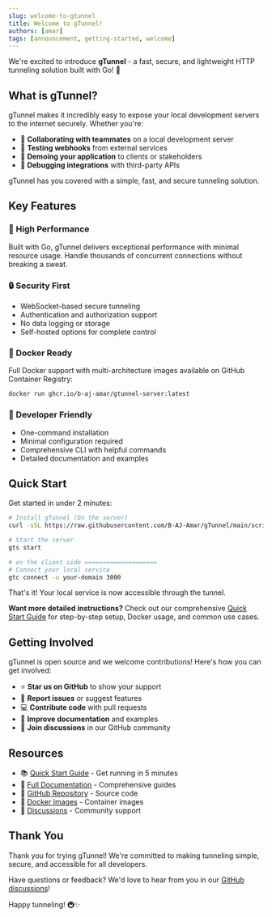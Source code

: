 ```yaml
---
slug: welcome-to-gtunnel
title: Welcome to gTunnel!
authors: [amar]
tags: [announcement, getting-started, welcome]
---
```


We're excited to introduce **gTunnel** - a fast, secure, and lightweight HTTP tunneling solution built with Go! 🚀

<!--truncate-->

## What is gTunnel?

gTunnel makes it incredibly easy to expose your local development servers to the internet securely. Whether you're:

- 👥 **Collaborating with teammates** on a local development server
- 🔗 **Testing webhooks** from external services  
- 🎯 **Demoing your application** to clients or stakeholders
- 🧪 **Debugging integrations** with third-party APIs

gTunnel has you covered with a simple, fast, and secure tunneling solution.

## Key Features

### 🚀 High Performance

Built with Go, gTunnel delivers exceptional performance with minimal resource usage. Handle thousands of concurrent connections without breaking a sweat.

### 🔒 Security First

- WebSocket-based secure tunneling
- Authentication and authorization support
- No data logging or storage
- Self-hosted options for complete control

### 🐳 Docker Ready

Full Docker support with multi-architecture images available on GitHub Container Registry:

```bash
docker run ghcr.io/b-aj-amar/gtunnel-server:latest
```

### 🎯 Developer Friendly

- One-command installation
- Minimal configuration required
- Comprehensive CLI with helpful commands
- Detailed documentation and examples

## Quick Start

Get started in under 2 minutes:

```bash
# Install gTunnel (On the server)
curl -sSL https://raw.githubusercontent.com/B-AJ-Amar/gTunnel/main/scripts/install.sh | bash

# Start the server
gts start 

# on the client side ====================
# Connect your local service
gtc connect -u your-domain 3000
```

That's it! Your local service is now accessible through the tunnel.

**Want more detailed instructions?** Check out our comprehensive [Quick Start Guide](/quick-start) for step-by-step setup, Docker usage, and common use cases.


## Getting Involved

gTunnel is open source and we welcome contributions! Here's how you can get involved:

- ⭐ **Star us on GitHub** to show your support
- 🐛 **Report issues** or suggest features
- 💻 **Contribute code** with pull requests
- 📖 **Improve documentation** and examples
- 💬 **Join discussions** in our GitHub community

## Resources

- 📚 [Quick Start Guide](/quick-start) - Get running in 5 minutes
- 📖 [Full Documentation](/docs/intro) - Comprehensive guides
- 🔧 [GitHub Repository](https://github.com/B-AJ-Amar/gTunnel) - Source code
- 🐳 [Docker Images](https://ghcr.io/b-aj-amar/gtunnel-server) - Container images
- 💬 [Discussions](https://github.com/B-AJ-Amar/gTunnel/discussions) - Community support

## Thank You

Thank you for trying gTunnel! We're committed to making tunneling simple, secure, and accessible for all developers.

Have questions or feedback? We'd love to hear from you in our [GitHub discussions](https://github.com/B-AJ-Amar/gTunnel/discussions)!

Happy tunneling! 🚇✨
